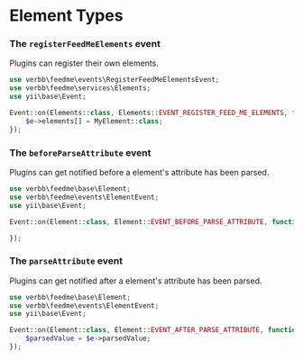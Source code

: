 # Element Types

### The `registerFeedMeElements` event
Plugins can register their own elements.

```php
use verbb\feedme\events\RegisterFeedMeElementsEvent;
use verbb\feedme\services\Elements;
use yii\base\Event;

Event::on(Elements::class, Elements::EVENT_REGISTER_FEED_ME_ELEMENTS, function(RegisterFeedMeElementsEvent $e) {
    $e->elements[] = MyElement::class;
});
```

### The `beforeParseAttribute` event
Plugins can get notified before a element's attribute has been parsed.

```php
use verbb\feedme\base\Element;
use verbb\feedme\events\ElementEvent;
use yii\base\Event;

Event::on(Element::class, Element::EVENT_BEFORE_PARSE_ATTRIBUTE, function(ElementEvent $e) {

});
```

### The `parseAttribute` event
Plugins can get notified after a element's attribute has been parsed.

```php
use verbb\feedme\base\Element;
use verbb\feedme\events\ElementEvent;
use yii\base\Event;

Event::on(Element::class, Element::EVENT_AFTER_PARSE_ATTRIBUTE, function(ElementEvent $e) {
    $parsedValue = $e->parsedValue;
});
```
